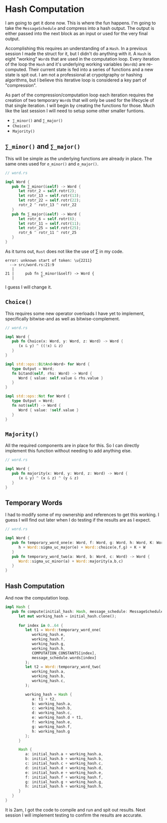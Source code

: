 # Hash Computation

I am going to get it done now. This is where the fun happens. I'm going to take the `MessageSchedule` and compress into a hash output. The output is either passed into the next block as an input or used for the very final output.

Accomplishing this requires an understanding of a `Hash`. In a previous session I made the struct for it, but I didn't do anything with it. A `Hash` is eight "working" `Word`s that are used in the computation loop. Every iteration of the loop the `Hash` and it's underlying working variables (`Word`s) are re-computed. Their current state is fed into a series of functions and a new state is spit out. I am not a professional at crypotgraphy or hashing algorithms, but I believe this iterative loop is considered a key part of "compression".

As part of the compression/computation loop each iteration requires the creation of two temporary `Word`s that will only be used for the lifecycle of that single iteration. I will begin by creating the functions for those. Much like the last session I will need to setup some other smaller funtions.

- `∑_minor()` and `∑_major()`
- `Choice()`
- `Majority()`

## `∑_minor()` and `∑_major()`

This will be simple as the underlying functions are already in place. The same ones used for `σ_minor()` and `σ_major()`.

```Rust
// word.rs

impl Word {
   pub fn ∑_minor(&self) -> Word {
      let rotr_2 = self.rotr(2);
      let rotr_13 = self.rotr(13);
      let rotr_22 = self.rotr(22);
      rotr_2 ^ rotr_13 ^ rotr_22
   }
   pub fn ∑_major(&self) -> Word {
      let rotr_6 = self.rotr(6);
      let rotr_11 = self.rotr(11);
      let rotr_25 = self.rotr(25);
      rotr_6 ^ rotr_11 ^ rotr_25
   }
}
```

As it turns out, `Rust` does not like the use of ∑ in my code. 

```
error: unknown start of token: \u{2211}
  --> src/word.rs:21:9
   |
21 |     pub fn ∑_minor(&self) -> Word {
   |            ^

```

I guess I will change it.

## `Choice()`

This requires some new operator overloads I have yet to implement, specifically bitwise-and as well as bitwise-complement.

```Rust
// word.rs

impl Word {
   pub fn Choice(x: Word, y: Word, z: Word) -> Word {
      (x & y) ^ ((!x) & z)
   }
}

impl std::ops::BitAnd<Word> for Word {
   type Output = Word;
   fn bitand(self, rhs: Word) -> Word {
      Word { value: self.value & rhs.value }
   }
}

impl std::ops::Not for Word {
   type Output = Word;
   fn not(self) -> Word {
      Word { value: !self.value }
   }
}
```

## `Majority()`

All the required components are in place for this. So I can directly implement this function without needing to add anything else.

```Rust
// word.rs

impl Word {
   pub fn majority(x: Word, y: Word, z: Word) -> Word {
      (x & y) ^ (x & z) ^ (y & z)
   }
}
```

## Temporary Words

I had to modify some of my ownership and references to get this working. I guess I will find out later when I do testing if the results are as I expect.

```Rust
// word.rs

impl Word {
   pub fn temporary_word_one(e: Word, f: Word, g: Word, h: Word, K: Word, W: Word) -> Word {
      h + Word::sigma_uc_major(e) + Word::choice(e,f,g) + K + W
   }
   pub fn temporary_word_two(a: Word, b: Word, c: Word) -> Word {
      Word::sigma_uc_minor(a) + Word::majority(a,b,c)
   }
}
```

## Hash Computation

And now the computation loop.

```Rust
impl Hash {
   pub fn compute(initial_hash: Hash, message_schedule: MessageSchedule) -> Hash {
      let mut working_hash = initial_hash.clone();
		
      for index in 0..64 {
         let t1 = Word::temporary_word_one(
            working_hash.e,
            working_hash.f,
            working_hash.g,
            working_hash.h,
            COMPUTATION_CONSTANTS[index],
            message_schedule.words[index]
         );
         let t2 = Word::temporary_word_two(
            working_hash.a,
            working_hash.b,
            working_hash.c,
         );

         working_hash = Hash {
            a: t1 + t2,
            b: working_hash.a,
            c: working_hash.b,
            d: working_hash.c,
            e: working_hash.d + t1,
            f: working_hash.e,
            g: working_hash.f,
            h: working_hash.g
         };
      }

      Hash {
         a: initial_hash.a + working_hash.a,
         b: initial_hash.b + working_hash.b,
         c: initial_hash.c + working_hash.c,
         d: initial_hash.d + working_hash.d,
         e: initial_hash.e + working_hash.e,
         f: initial_hash.f + working_hash.f,
         g: initial_hash.g + working_hash.g,
         h: initial_hash.h + working_hash.h,
      }
   }
}
```

It is 2am, I got the code to compile and run and spit out results. Next session I will implement testing to confirm the results are accurate.
